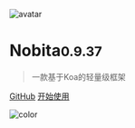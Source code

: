 
![avatar](http://www.iamtang.com/images/nobita_logo.png)

# Nobita<small>0.9.37</small>

> 一款基于Koa的轻量级框架

[GitHub](https://github.com/nobitajs/nobita)
[开始使用](#Nobita是什么)

![color](#f2f2f2)